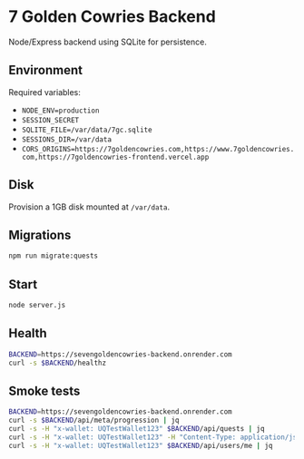 # 7 Golden Cowries Backend

Node/Express backend using SQLite for persistence.

## Environment

Required variables:

- `NODE_ENV=production`
- `SESSION_SECRET`
- `SQLITE_FILE=/var/data/7gc.sqlite`
- `SESSIONS_DIR=/var/data`
- `CORS_ORIGINS=https://7goldencowries.com,https://www.7goldencowries.com,https://7goldencowries-frontend.vercel.app`

## Disk

Provision a 1GB disk mounted at `/var/data`.

## Migrations

```bash
npm run migrate:quests
```

## Start

```bash
node server.js
```

## Health

```bash
BACKEND=https://sevengoldencowries-backend.onrender.com
curl -s $BACKEND/healthz
```

## Smoke tests

```bash
BACKEND=https://sevengoldencowries-backend.onrender.com
curl -s $BACKEND/api/meta/progression | jq
curl -s -H "x-wallet: UQTestWallet123" $BACKEND/api/quests | jq
curl -s -H "x-wallet: UQTestWallet123" -H "Content-Type: application/json" -d '{"questId":"join_telegram"}' $BACKEND/api/quests/claim | jq
curl -s -H "x-wallet: UQTestWallet123" $BACKEND/api/users/me | jq
```
